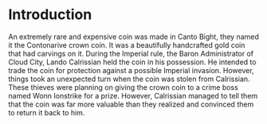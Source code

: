 # Introduction
An extremely rare and expensive coin was made in Canto Bight, they named it the Contonarive crown coin.
It was a beautifully handcrafted gold coin that had carvings on it.
During the Imperial rule, the Baron Administrator of Cloud City, Lando Calrissian held the coin in his possession.
He intended to trade the coin for protection against a possible Imperial invasion.
However, things took an unexpected turn when the coin was stolen from Calrissian.
These thieves were planning on giving the crown coin to a crime boss named Wonn Ionstrike for a prize.
However, Calrissian managed to tell them that the coin was far more valuable than they realized and convinced them to return it back to him.